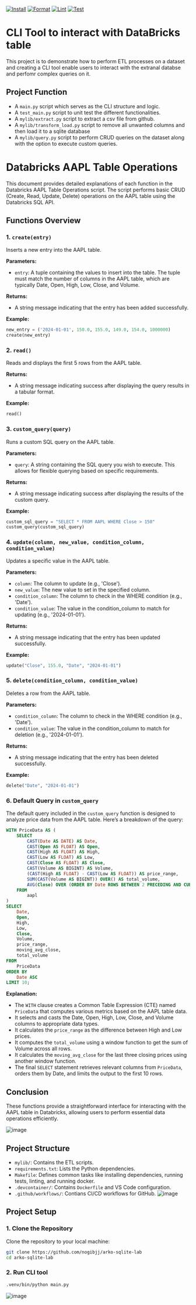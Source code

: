 [![Install](https://github.com/nogibjj/arko_complex_query/actions/workflows/install.yml/badge.svg)](https://github.com/nogibjj/arko_complex_query/actions/workflows/install.yml)
[![Format](https://github.com/nogibjj/arko_complex_queryarko-sqlite-lab/actions/workflows/format.yml/badge.svg)](https://github.com/nogibjj/arko_complex_query/actions/workflows/format.yml)
[![Lint](https://github.com/nogibjj/arko_complex_query/actions/workflows/lint.yml/badge.svg)](https://github.com/nogibjj/arko_complex_query/actions/workflows/lint.yml)
[![Test](https://github.com/nogibjj/arko_complex_query/actions/workflows/test.yml/badge.svg)](https://github.com/nogibjj/arko_complex_query/actions/workflows/test.yml)

# CLI Tool to interact with DataBricks table 

This project is to demonstrate how to perform ETL processes on a dataset and creating a CLI tool enable users to interact with the extranal databse and perfomr complex queries on it.

## Project Function
- A `main.py` script which serves as the CLI structure and logic.
- A `test_main.py` script to unit test the different functionalities.
- A `mylib/extract.py` script to extract a csv file from github.
- A `mylib/transform_load.py` script to remove all unwanted columns and then load it to a sqlite database
- A `mylib/query.py` script to perform CRUD queries on the dataset along with the option to execute custom queries.
  
# Databricks AAPL Table Operations

This document provides detailed explanations of each function in the Databricks AAPL Table Operations script. The script performs basic CRUD (Create, Read, Update, Delete) operations on the AAPL table using the Databricks SQL API.

## Functions Overview

### 1. `create(entry)`

Inserts a new entry into the AAPL table.

**Parameters:**
- `entry`: A tuple containing the values to insert into the table. The tuple must match the number of columns in the AAPL table, which are typically Date, Open, High, Low, Close, and Volume.

**Returns:**
- A string message indicating that the entry has been added successfully.

**Example:**
```python
new_entry = ('2024-01-01', 150.0, 155.0, 149.0, 154.0, 1000000)
create(new_entry)
```

### 2. `read()`

Reads and displays the first 5 rows from the AAPL table.

**Returns:**
- A string message indicating success after displaying the query results in a tabular format.

**Example:**
```python
read()
```

### 3. `custom_query(query)`

Runs a custom SQL query on the AAPL table.

**Parameters:**
- `query`: A string containing the SQL query you wish to execute. This allows for flexible querying based on specific requirements.

**Returns:**
- A string message indicating success after displaying the results of the custom query.

**Example:**
```python
custom_sql_query = "SELECT * FROM AAPL WHERE Close > 150"
custom_query(custom_sql_query)
```

### 4. `update(column, new_value, condition_column, condition_value)`

Updates a specific value in the AAPL table.

**Parameters:**
- `column`: The column to update (e.g., 'Close').
- `new_value`: The new value to set in the specified column.
- `condition_column`: The column to check in the WHERE condition (e.g., 'Date').
- `condition_value`: The value in the condition_column to match for updating (e.g., '2024-01-01').

**Returns:**
- A string message indicating that the entry has been updated successfully.

**Example:**
```python
update("Close", 155.0, "Date", "2024-01-01")
```

### 5. `delete(condition_column, condition_value)`

Deletes a row from the AAPL table.

**Parameters:**
- `condition_column`: The column to check in the WHERE condition (e.g., 'Date').
- `condition_value`: The value in the condition_column to match for deletion (e.g., '2024-01-01').

**Returns:**
- A string message indicating that the entry has been deleted successfully.

**Example:**
```python
delete("Date", "2024-01-01")
```

### 6. Default Query in `custom_query`

The default query included in the `custom_query` function is designed to analyze price data from the AAPL table. Here’s a breakdown of the query:

```sql
WITH PriceData AS (
    SELECT 
        CAST(Date AS DATE) AS Date,  
        CAST(Open AS FLOAT) AS Open,      
        CAST(High AS FLOAT) AS High,      
        CAST(Low AS FLOAT) AS Low,        
        CAST(Close AS FLOAT) AS Close,    
        CAST(Volume AS BIGINT) AS Volume, 
        (CAST(High AS FLOAT) - CAST(Low AS FLOAT)) AS price_range,  
        SUM(CAST(Volume AS BIGINT)) OVER() AS total_volume,  
        AVG(Close) OVER (ORDER BY Date ROWS BETWEEN 2 PRECEDING AND CURRENT ROW) AS moving_avg_close
    FROM 
        aapl
)
SELECT 
    Date, 
    Open, 
    High, 
    Low, 
    Close, 
    Volume, 
    price_range, 
    moving_avg_close, 
    total_volume
FROM 
    PriceData
ORDER BY 
    Date ASC
LIMIT 10;
```

**Explanation:**
- The `WITH` clause creates a Common Table Expression (CTE) named `PriceData` that computes various metrics based on the AAPL table data.
- It selects and casts the Date, Open, High, Low, Close, and Volume columns to appropriate data types.
- It calculates the `price_range` as the difference between High and Low prices.
- It computes the `total_volume` using a window function to get the sum of Volume across all rows.
- It calculates the `moving_avg_close` for the last three closing prices using another window function.
- The final `SELECT` statement retrieves relevant columns from `PriceData`, orders them by Date, and limits the output to the first 10 rows.

## Conclusion

These functions provide a straightforward interface for interacting with the AAPL table in Databricks, allowing users to perform essential data operations efficiently.

![image](https://github.com/user-attachments/assets/fc27b7c0-e55d-45d5-9cd0-b92fcad6eb6e)



## Project Structure

- `mylib/`: Contains the ETL scripts.
- `requirements.txt`: Lists the Python dependencies.
- `Makefile`: Defines common tasks like installing dependencies, running tests, linting, and running docker.
- `.devcontainer/`: Contains `Dockerfile` and VS Code configuration.
- `.github/workflows/`: Contians CI/CD workflows for GitHub.
![image](https://github.com/user-attachments/assets/86b856c0-d55a-486e-8811-984f8011456e)

## Project Setup
### 1. Clone the Repository

Clone the repository to your local machine:

```bash
git clone https://github.com/nogibjj/arko-sqlite-lab
cd arko-sqlite-lab
```

### 2. Run CLI tool

```bash
.venv/bin/python main.py
```
![image](https://github.com/user-attachments/assets/5bc43730-4143-43e3-b952-6d6bb4e63047)

